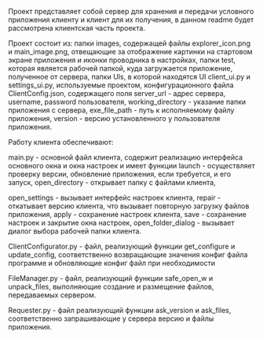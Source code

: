 Проект представляет собой сервер для хранения и передачи условного приложения клиенту и клиент для их получения, в данном readme будет рассмотрена клиентская часть проекта.

Проект состоит из: папки images, содержащей файлы explorer_icon.png и main_image.png, отвещающие за отображение картинки  на стартовом экране приложения и иконки проводника в настройках, папки test, которая является рабочей папкой, куда загружается приложение, полученное от сервера, папки UIs, в которой находятся UI client_ui.py и settings_ui.py, используемые проектом, конфигурационного файла ClientConfig.json, содержащего поля server_url - адрес сервера, username, password пользователя, working_directory - указание папки приложения с сервера, exe_file_path - путь к исполняемому файлу приложения, version - версию установленного у пользователя приложения.

Работу клиента обеспечивают:

main.py - основной файл клиента, содержит реализацию интерфейса основного окна и окна настроек и имеет функции launch - осуществляет проверку версии, обновление приложения, если требуется, и его запуск, open_directory - открывает папку с файлами клиента, 

open_settings - вызывает интерфейс настроек клиента, repair - откатывает версию клиента, что вызывает повторную  загрузку файлов приложения, apply - сохранение настроек клиента, save - сохранение настроек и закрытие окна настроек, open_folder_dialog - вызывает диалог выбора рабочей папки клиента.

ClientConfigurator.py - файл, реализующий функции get_configure и update_config, соответственно возвращающие значения конфиг файла программе и обновляющие конфиг файл при необходимости

FileManager.py - файл, реализующий функции safe_open_w и unpack_files, выполняющие создание и размещение файлов, передаваемых сервером.

Requester.py - файл реализующий функции ask_version и ask_files, соответственно запрашивающие у сервера версию и файлы приложения.
